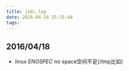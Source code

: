 ```yaml
---
title: job\_log
date: 2016-04-18 15:15:44
tags:
---
```

2016/04/18
---
- linux
*ENOSPEC* no space空间不足(/tmp比如)
